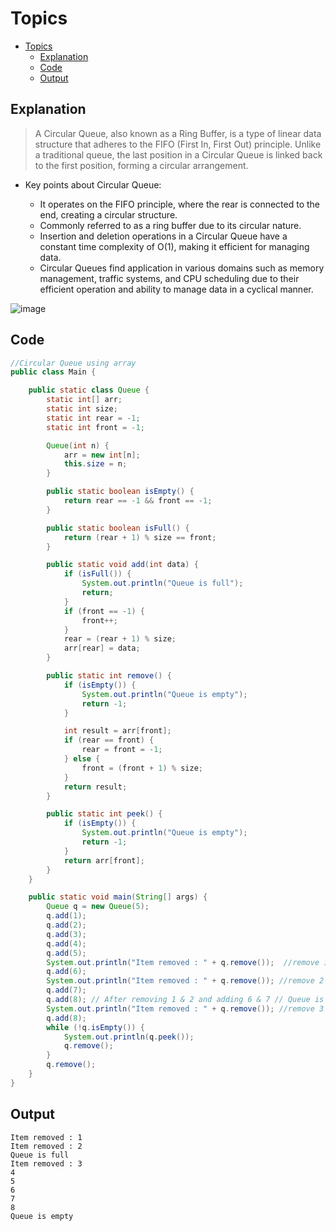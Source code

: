 # Topics
- [Topics](#Topics)
  - [Explanation](#Explanation) 
  - [Code](#Code)
  - [Output](#Output)
 
## Explanation
> A Circular Queue, also known as a Ring Buffer, is a type of linear data structure that adheres to the FIFO (First In, First Out) principle. Unlike a traditional queue, the last position in a Circular Queue is linked back to the first position, forming a circular arrangement.

- Key points about Circular Queue:

  - It operates on the FIFO principle, where the rear is connected to the end, creating a circular structure.
  - Commonly referred to as a ring buffer due to its circular nature.
  - Insertion and deletion operations in a Circular Queue have a constant time complexity of O(1), making it efficient for managing data.
  - Circular Queues find application in various domains such as memory management, traffic systems, and CPU scheduling due to their efficient operation and ability to manage data in a cyclical manner.

![image](https://github.com/YashAgrawal0406/JAVA-DS/assets/93816952/1f982707-763a-44a2-bc7a-9aa3590d1dab)


## Code
```Java
//Circular Queue using array
public class Main {

    public static class Queue {
        static int[] arr;
        static int size;
        static int rear = -1;
        static int front = -1;

        Queue(int n) {
            arr = new int[n];
            this.size = n;
        }

        public static boolean isEmpty() {
            return rear == -1 && front == -1;
        }

        public static boolean isFull() {
            return (rear + 1) % size == front;
        }

        public static void add(int data) {
            if (isFull()) {
                System.out.println("Queue is full");
                return;
            }
            if (front == -1) {
                front++;
            }
            rear = (rear + 1) % size;
            arr[rear] = data;
        }

        public static int remove() {
            if (isEmpty()) {
                System.out.println("Queue is empty");
                return -1;
            }

            int result = arr[front];
            if (rear == front) {
                rear = front = -1;
            } else {
                front = (front + 1) % size;
            }
            return result;
        }

        public static int peek() {
            if (isEmpty()) {
                System.out.println("Queue is empty");
                return -1;
            }
            return arr[front];
        }
    }

    public static void main(String[] args) {
        Queue q = new Queue(5);
        q.add(1);
        q.add(2);
        q.add(3);
        q.add(4);
        q.add(5);
        System.out.println("Item removed : " + q.remove());  //remove 1
        q.add(6);
        System.out.println("Item removed : " + q.remove()); //remove 2
        q.add(7);
        q.add(8); // After removing 1 & 2 and adding 6 & 7 // Queue is full
        System.out.println("Item removed : " + q.remove()); //remove 3 
        q.add(8);
        while (!q.isEmpty()) {
            System.out.println(q.peek());
            q.remove();
        }
        q.remove();
    }
}
```

## Output
```
Item removed : 1
Item removed : 2
Queue is full
Item removed : 3
4
5
6
7
8
Queue is empty

```

